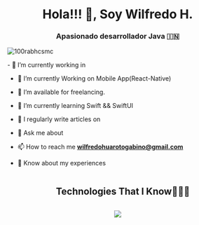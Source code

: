 <h1 align="center">Hola!!! 👋, Soy Wilfredo H.</h1>
<h3 align="center">Apasionado desarrollador Java &#127470;&#127475</h3>

<p align="left"> <img src="https://komarev.com/ghpvc/?username=100rabhcsmc&label=Profile%20views&color=0e75b6&style=flat" alt="100rabhcsmc" /> </p>
<!--
<a target="_blank" align="center">
  <img align="right" top="500" height="300" width="400" alt="GIF" src="https://media.giphy.com/media/SWoSkN6DxTszqIKEqv/giphy.gif">
</a>
-->
- 🔭 I’m currently working in 

- 🌱 I’m currently Working on Mobile App(React-Native)

- 🤝 I’m available for freelancing.

- 🌱 I’m currently learning Swift && SwiftUI

- 📝 I regularly write articles on 

- 💬 Ask me about 

- 📫 How to reach me **wilfredohuarotogabino@gmail.com**

- 📄 Know about my experiences 

<!--h1 without bottom border-->
<div id="user-content-toc">
  <ul align="center">
    <summary><h2 style="display: inline-block">Technologies That I Know👨🏻‍💻</h2></summary>
  </ul>
</div>
<!--tech stack icons-->
<p align="center">
  <a href="https://skillicons.dev">
    <img src="https://skillicons.dev/icons?i=java-light,spring-dark,git,github,docker,postgres,mongodb,mysql-light,postmans&perline=14" />
  </a>
</p>



  





